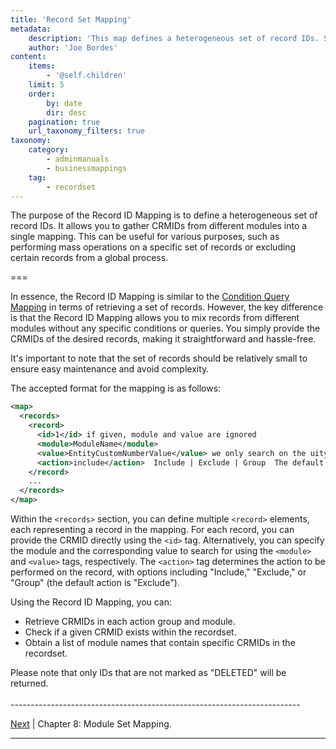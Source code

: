 ```yaml
---
title: 'Record Set Mapping'
metadata:
    description: 'This map defines a heterogeneous set of record IDs. Simply a bunch of CRMIDs of records from different modules.'
    author: 'Joe Bordes'
content:
    items:
        - '@self.children'
    limit: 5
    order:
        by: date
        dir: desc
    pagination: true
    url_taxonomy_filters: true
taxonomy:
    category:
        - adminmanuals
        - businessmappings
    tag:
        - recordset
---
```


The purpose of the Record ID Mapping is to define a heterogeneous set of record IDs. It allows you to gather CRMIDs from different modules into a single mapping. This can be useful for various purposes, such as performing mass operations on a specific set of records or excluding certain records from a global process.

===

In essence, the Record ID Mapping is similar to the [Condition Query Mapping](../04.condition-query) in terms of retrieving a set of records. However, the key difference is that the Record ID Mapping allows you to mix records from different modules without any specific conditions or queries. You simply provide the CRMIDs of the desired records, making it straightforward and hassle-free.

It's important to note that the set of records should be relatively small to ensure easy maintenance and avoid complexity.

The accepted format for the mapping is as follows:

```xml
<map>
  <records>
    <record>
      <id>1</id> if given, module and value are ignored
      <module>ModuleName</module>
      <value>EntityCustomNumberValue</value> we only search on the uitype 4 field
      <action>include</action>  Include | Exclude | Group  The default action is Exclude
    </record>
    ...
  </records>
</map>
```

Within the `<records>` section, you can define multiple `<record>` elements, each representing a record in the mapping. For each record, you can provide the CRMID directly using the `<id>` tag. Alternatively, you can specify the module and the corresponding value to search for using the `<module>` and `<value>` tags, respectively. The `<action>` tag determines the action to be performed on the record, with options including "Include," "Exclude," or "Group" (the default action is "Exclude").

Using the Record ID Mapping, you can:

- Retrieve CRMIDs in each action group and module.
- Check if a given CRMID exists within the recordset.
- Obtain a list of module names that contain specific CRMIDs in the recordset.

<div class="notices blue">
Please note that only IDs that are not marked as "DELETED" will be returned.
</div>

<br>
------------------------------------------------------------------------

[Next](../20.module_set) | Chapter 8: Module Set Mapping.

------------------------------------------------------------------------